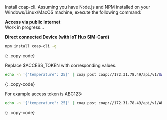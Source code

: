 Install coap-cli. Assuming you have Node.js and NPM installed on your Windows/Linux/MacOS machine, execute the following command:


**Access via public Internet**   
Work in progress...


**Direct connected Device (with IoT Hub SIM-Card)**  

```bash
npm install coap-cli -g
```

{: .copy-code}

Replace $ACCESS_TOKEN with corresponding values.

```bash
echo -n '{"temperature": 25}' | coap post coap://172.31.78.49/api/v1/$ACCESS_TOKEN/telemetry
```
{: .copy-code}

For example access token is ABC123:

```bash
echo -n '{"temperature": 25}' | coap post coap://172.31.78.49/api/v1/ABC123/telemetry 
```
{: .copy-code}

<br/>
<br/>
